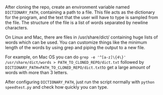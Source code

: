 After cloning the repo, create an environment variable named `DICTIONARY_PATH`, containing a path to a file. This file acts as the dictionary 
for the program, and the text that the user will have to type is sampled from the file. The structure of the file is a list of words separated by 
newline characters.

On Linux and Mac, there are files in /usr/share/dict/ containing huge lists of words which can be used. You can customize things like the minimum length
of the words by using grep and piping the output to a new file.

For example, on Mac OS you can do `grep -e '^[a-z]\{4\}' /usr/share/dict/words > PATH_TO_CLONED_REPO/dict.txt` followed by 
`DICTIONARY_PATH=PATH_TO_CLONED_REPO/dict.txt`to get a large amount of words with more than 3 letters.

After configuring `DICTIONARY_PATH`, just run the script normally with `python speedtest.py` and check how quickly you can type.
